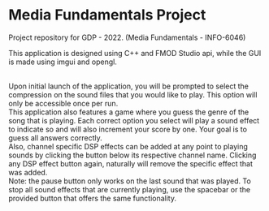 # Media Fundamentals Project

Project repository for GDP - 2022. (Media Fundamentals - INFO-6046) 

<p>This application is designed using C++ and FMOD Studio api, while the GUI is made using imgui and opengl.

<br/>Upon initial launch of the application, you will be prompted to select the compression on the sound files that you would like to play. This option will only be accessible once per run.
<br/>This application also features a game where you guess the genre of the song that is playing. Each correct option you select will play a sound effect to indicate so and will also increment your score by one. Your goal is to guess all answers correctly. 
<br/>Also, channel specific DSP effects can be added at any point to playing sounds by clicking the button below its respective channel name. Clicking any DSP effect button again, naturally will remove the specific effect that was added.
<br/> Note: the pause button only works on the last sound that was played. To stop all sound effects that are currently playing, use the spacebar or the provided button that offers the same functionality.
